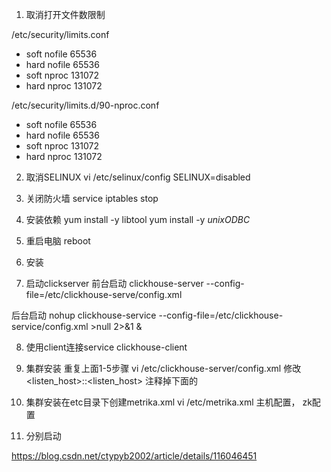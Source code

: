 1. 取消打开文件数限制

/etc/security/limits.conf
* soft nofile 65536
* hard nofile 65536
* soft nproc 131072
* hard nproc 131072

/etc/security/limits.d/90-nproc.conf
* soft nofile 65536
* hard nofile 65536
* soft nproc 131072
* hard nproc 131072

2. 取消SELINUX
vi /etc/selinux/config
SELINUX=disabled

3. 关闭防火墙
service iptables stop

4. 安装依赖
yum install -y libtool
yum install -y *unixODBC*

5. 重启电脑 reboot

6. 安装

7. 启动clickserver
前台启动
clickhouse-server --config-file=/etc/clickhouse-serve/config.xml

后台启动
nohup clickhouse-service --config-file=/etc/clickhouse-service/config.xml >null 2>&1 &

8. 使用client连接service
clickhouse-client

9. 集群安装
重复上面1-5步骤
vi /etc/clickhouse-server/config.xml
修改
<listen_host>::<listen_host>
注释掉下面的
<!-- <listen_host>::2</listen_host> -->
<!-- <listen_host>127.0.0.1</listen_host> -->

10. 集群安装在etc目录下创建metrika.xml
vi /etc/metrika.xml
主机配置， zk配置

11. 分别启动


https://blog.csdn.net/ctypyb2002/article/details/116046451


